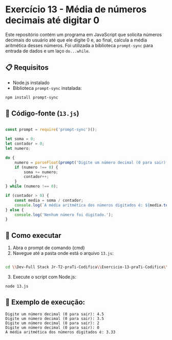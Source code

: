 
# Exercício 13 - Média de números decimais até digitar 0

Este repositório contém um programa em JavaScript que solicita números decimais do usuário até que ele digite 0 e, ao final, calcula a média aritmética desses números. Foi utilizada a biblioteca `prompt-sync` para entrada de dados e um laço `do...while`.

## 📋 Requisitos

- Node.js instalado  
- Biblioteca `prompt-sync` instalada:
```bash
npm install prompt-sync
```

## 📄 Código-fonte (`13.js`)
```javascript

const prompt = require('prompt-sync')();

let soma = 0;
let contador = 0;
let numero;

do {
    numero = parseFloat(prompt('Digite um número decimal (0 para sair): '));
    if (numero !== 0) {
        soma += numero;
        contador++;
    }
} while (numero !== 0);

if (contador > 0) {
    const media = soma / contador;
    console.log(`A média aritmética dos números digitados é: ${media.toFixed(2)}`);
} else {
    console.log('Nenhum número foi digitado.');
}

```

## 🚀 Como executar

1. Abra o prompt de comando (cmd)
2. Navegue até a pasta onde está o arquivo `13.js`:
```bash

cd \\Dev-Full Stack Jr-T2-praTi-Codifica\\Exercicio-13-praTi-Codifica\\13-Exercicio-Media-Decimais

```
3. Execute o script com Node.js:
```bash
node 13.js
```

## 📌 Exemplo de execução:

```
Digite um número decimal (0 para sair): 4.5  
Digite um número decimal (0 para sair): 3.5  
Digite um número decimal (0 para sair): 2  
Digite um número decimal (0 para sair): 0  
A média aritmética dos números digitados é: 3.33


```
